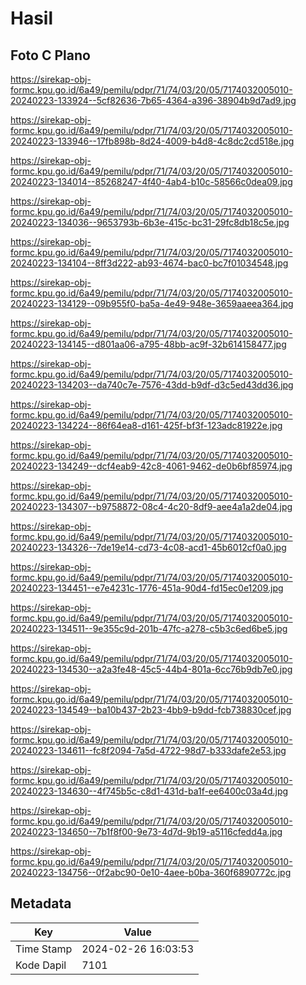 # Hasil

## Foto C Plano

https://sirekap-obj-formc.kpu.go.id/6a49/pemilu/pdpr/71/74/03/20/05/7174032005010-20240223-133924--5cf82636-7b65-4364-a396-38904b9d7ad9.jpg

https://sirekap-obj-formc.kpu.go.id/6a49/pemilu/pdpr/71/74/03/20/05/7174032005010-20240223-133946--17fb898b-8d24-4009-b4d8-4c8dc2cd518e.jpg

https://sirekap-obj-formc.kpu.go.id/6a49/pemilu/pdpr/71/74/03/20/05/7174032005010-20240223-134014--85268247-4f40-4ab4-b10c-58566c0dea09.jpg

https://sirekap-obj-formc.kpu.go.id/6a49/pemilu/pdpr/71/74/03/20/05/7174032005010-20240223-134036--9653793b-6b3e-415c-bc31-29fc8db18c5e.jpg

https://sirekap-obj-formc.kpu.go.id/6a49/pemilu/pdpr/71/74/03/20/05/7174032005010-20240223-134104--8ff3d222-ab93-4674-bac0-bc7f01034548.jpg

https://sirekap-obj-formc.kpu.go.id/6a49/pemilu/pdpr/71/74/03/20/05/7174032005010-20240223-134129--09b955f0-ba5a-4e49-948e-3659aaeea364.jpg

https://sirekap-obj-formc.kpu.go.id/6a49/pemilu/pdpr/71/74/03/20/05/7174032005010-20240223-134145--d801aa06-a795-48bb-ac9f-32b614158477.jpg

https://sirekap-obj-formc.kpu.go.id/6a49/pemilu/pdpr/71/74/03/20/05/7174032005010-20240223-134203--da740c7e-7576-43dd-b9df-d3c5ed43dd36.jpg

https://sirekap-obj-formc.kpu.go.id/6a49/pemilu/pdpr/71/74/03/20/05/7174032005010-20240223-134224--86f64ea8-d161-425f-bf3f-123adc81922e.jpg

https://sirekap-obj-formc.kpu.go.id/6a49/pemilu/pdpr/71/74/03/20/05/7174032005010-20240223-134249--dcf4eab9-42c8-4061-9462-de0b6bf85974.jpg

https://sirekap-obj-formc.kpu.go.id/6a49/pemilu/pdpr/71/74/03/20/05/7174032005010-20240223-134307--b9758872-08c4-4c20-8df9-aee4a1a2de04.jpg

https://sirekap-obj-formc.kpu.go.id/6a49/pemilu/pdpr/71/74/03/20/05/7174032005010-20240223-134326--7de19e14-cd73-4c08-acd1-45b6012cf0a0.jpg

https://sirekap-obj-formc.kpu.go.id/6a49/pemilu/pdpr/71/74/03/20/05/7174032005010-20240223-134451--e7e4231c-1776-451a-90d4-fd15ec0e1209.jpg

https://sirekap-obj-formc.kpu.go.id/6a49/pemilu/pdpr/71/74/03/20/05/7174032005010-20240223-134511--9e355c9d-201b-47fc-a278-c5b3c6ed6be5.jpg

https://sirekap-obj-formc.kpu.go.id/6a49/pemilu/pdpr/71/74/03/20/05/7174032005010-20240223-134530--a2a3fe48-45c5-44b4-801a-6cc76b9db7e0.jpg

https://sirekap-obj-formc.kpu.go.id/6a49/pemilu/pdpr/71/74/03/20/05/7174032005010-20240223-134549--ba10b437-2b23-4bb9-b9dd-fcb738830cef.jpg

https://sirekap-obj-formc.kpu.go.id/6a49/pemilu/pdpr/71/74/03/20/05/7174032005010-20240223-134611--fc8f2094-7a5d-4722-98d7-b333dafe2e53.jpg

https://sirekap-obj-formc.kpu.go.id/6a49/pemilu/pdpr/71/74/03/20/05/7174032005010-20240223-134630--4f745b5c-c8d1-431d-ba1f-ee6400c03a4d.jpg

https://sirekap-obj-formc.kpu.go.id/6a49/pemilu/pdpr/71/74/03/20/05/7174032005010-20240223-134650--7b1f8f00-9e73-4d7d-9b19-a5116cfedd4a.jpg

https://sirekap-obj-formc.kpu.go.id/6a49/pemilu/pdpr/71/74/03/20/05/7174032005010-20240223-134756--0f2abc90-0e10-4aee-b0ba-360f6890772c.jpg


## Metadata

| Key        | Value               |
| ---------- | ------------------- |
| Time Stamp | 2024-02-26 16:03:53 |
| Kode Dapil | 7101                |



